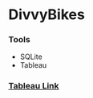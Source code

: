 # DivvyBikes

### Tools
- SQLite
- Tableau

### [Tableau Link](https://public.tableau.com/app/profile/rizki.laksmana/viz/BikeSharingFixed/Dashboard12)
